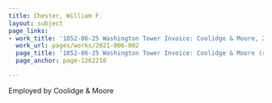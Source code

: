 ```yaml
---
title: Chester, William F.
layout: subject
page_links:
- work_title: '1852-06-25 Washington Tower Invoice: Coolidge & Moore, 2021.006.002'
  work_url: pages/works/2021-006-002
  page_title: '1852-06-25 Washington Tower Invoice: Coolidge & Moore (recto)'
  page_anchor: page-1262218

---
```

<p>Employed by Coolidge &amp; Moore</p>